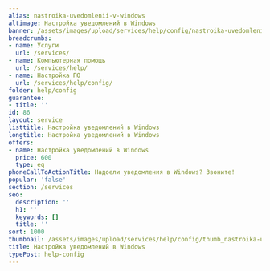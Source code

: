 ```yaml
---
alias: nastroika-uvedomlenii-v-windows
altimage: Настройка уведомлений в Windows
banner: /assets/images/upload/services/help/config/nastroika-uvedomlenii-v-windows.jpg
breadcrumbs:
- name: Услуги
  url: /services/
- name: Компьютерная помощь
  url: /services/help/
- name: Настройка ПО
  url: /services/help/config/
folder: help/config
guarantee:
- title: ''
id: 86
layout: service
listtitle: Настройка уведомлений в Windows
longtitle: Настройка уведомлений в Windows
offers:
- name: Настройка уведомлений в Windows
  price: 600
  type: eq
phoneCallToActionTitle: Надоели уведомления в Windows? Звоните!
popular: 'false'
section: /services
seo:
  description: ''
  h1: ''
  keywords: []
  title: ''
sort: 1000
thumbnail: /assets/images/upload/services/help/config/thumb_nastroika-uvedomlenii-v-windows.jpg
title: Настройка уведомлений в Windows
typePost: help-config
---
```


